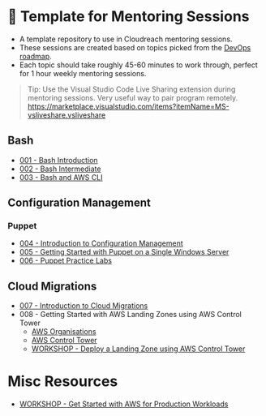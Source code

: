 # :notebook_with_decorative_cover: Template for Mentoring Sessions
- A template repository to use in Cloudreach mentoring sessions.
- These sessions are created based on topics picked from the [DevOps roadmap](https://roadmap.sh/devops).
- Each topic should take roughly 45-60 minutes to work through, perfect for 1 hour weekly mentoring sessions.

> Tip: Use the Visual Studio Code Live Sharing extension during mentoring sessions. Very useful way to pair program remotely. 
https://marketplace.visualstudio.com/items?itemName=MS-vsliveshare.vsliveshare

## Bash

- [001 - Bash Introduction](001-Bash-Introduction/introduction.md)
- [002 - Bash Intermediate](002-Bash-Intermediate/introduction.md)
- [003 - Bash and AWS CLI](003-Bash-AWS-CLI/introduction.md)

## Configuration Management
### Puppet
- [004 - Introduction to Configuration Management](004-Config-Management-Intro/Configuration%20Management%20Introduction.pptx)
- [005 - Getting Started with Puppet on a Single Windows Server](005-Puppet-Basics-Standalone/introduction.md)
- [006 - Puppet Practice Labs](https://training.puppet.com/pages/20/puppet-practice-labs)

## Cloud Migrations

- [007 - Introduction to Cloud Migrations](007-Cloud-Migrations-Intro/Cloud%20Migrations.pptx)
- 008 - Getting Started with AWS Landing Zones using AWS Control Tower
  - [AWS Organisations](https://medium.com/awesome-cloud/aws-organizations-overview-introduction-to-what-is-aws-organization-multi-accounts-consolidated-billing-5009efc42b07)
  - [AWS Control Tower](https://medium.com/@abhishekchakraborty78/aws-control-tower-3c4fb1d1b14f)
  - [WORKSHOP - Deploy a Landing Zone using AWS Control Tower](https://controltower.aws-management.tools/core/overview/)

# Misc Resources
- [WORKSHOP - Get Started with AWS for Production Workloads](https://getstarted.awsworkshop.io/)
